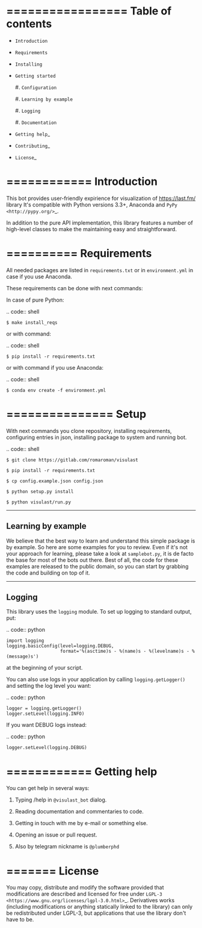 =================
Table of contents
=================

- `Introduction`

- `Requirements`

- `Installing`

- `Getting started`

  #. `Configuration`

  #. `Learning by example`

  #. `Logging`

  #. `Documentation`

- `Getting help`_

- `Contributing`_

- `License`_

 
============
Introduction
============

This bot provides user-friendly expirience for visualization of <https://last.fm/> library
It's compatible with Python versions 3.3+, Anaconda and `PyPy <http://pypy.org/>`_.

In addition to the pure API implementation, this library features a number of high-level classes to
make the maintaining easy and straightforward.
 
==========
Requirements
==========

All needed packages are listed in `requirements.txt` or in `environment.yml` in case if you use Anaconda.

These requirements can be done with next commands:

In case of pure Python:

.. code:: shell

    $ make install_reqs
    
or with command:

.. code:: shell

    $ pip install -r requirements.txt
    
or with command if you use Anaconda:

.. code:: shell

    $ conda env create -f environment.yml
 
===============
Setup
===============

With next commands you clone repository, installing requirements, configuring entries in json, installing package to system and running bot.

.. code:: shell

    $ git clone https://gitlab.com/romaroman/visulast
    
    $ pip install -r requirements.txt
    
    $ cp config.example.json config.json
    
    $ python setup.py install
    
    $ python visulast/run.py

-------------------
Learning by example
-------------------

We believe that the best way to learn and understand this simple package is by example. So here
are some examples for you to review. Even if it's not your approach for learning, please take a
look at ``samplebot.py``, it is de facto the base for most of the bots out there. Best of all,
the code for these examples are released to the public domain, so you can start by grabbing the
code and building on top of it.

-------
Logging
-------

This library uses the ``logging`` module. To set up logging to standard output, put:

.. code:: python

    import logging
    logging.basicConfig(level=logging.DEBUG,
                        format='%(asctime)s - %(name)s - %(levelname)s - %(message)s')

at the beginning of your script.

You can also use logs in your application by calling ``logging.getLogger()`` and setting the log level you want:

.. code:: python

    logger = logging.getLogger()
    logger.setLevel(logging.INFO)

If you want DEBUG logs instead:

.. code:: python

    logger.setLevel(logging.DEBUG)

============
Getting help
============

You can get help in several ways:

1. Typing /help in `@visulast_bot` dialog.

2. Reading documentation and commentaries to code.

3. Getting in touch with me by e-mail or something else.

4. Opening an issue or pull request.

5. Also by telegram nickname is `@plumberphd`

=======
License
=======

You may copy, distribute and modify the software provided that modifications are described and licensed for free under `LGPL-3 <https://www.gnu.org/licenses/lgpl-3.0.html>`_. Derivatives works (including modifications or anything statically linked to the library) can only be redistributed under LGPL-3, but applications that use the library don't have to be.